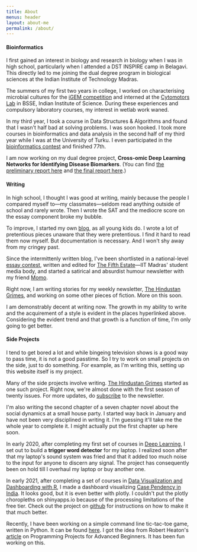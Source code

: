 ```yaml
---
title: About
menus: header
layout: about-me
permalink: /about/
---
```

#### Bioinformatics
I first gained an interest in biology and research in biology when I was in high school, particularly when I attended a DST INSPIRE camp in Belagavi. This directly led to me joining the dual degree program in biological sciences at the Indian Institute of Technology Madras.  

The summers of my first two years in college, I worked on characterising microbial cultures for the <a href="https://2017.igem.org/Team:IIT-Madras" target="_blank" rel="noopener noreferrer">iGEM competition</a> and interned at the <a href="https://be.iisc.ac.in/~vaish/" target="_blank" rel="noopener noreferrer">Cytomotors Lab</a> in BSSE, Indian Institute of Science. During these experiences and compulsory laboratory courses, my interest in wetlab work waned.  

In my third year, I took a course in Data Structures & Algorithms and found that I wasn't half bad at solving problems. I was soon hooked. I took more courses in bioinformatics and data analysis in the second half of my third year while I was at the University of Turku. I even participated in the <a href="https://bioinf.me/en/contest/2019/results?" target="_blank" rel="noopener noreferrer">bioinformatics contest</a> and finished 77th.  

I am now working on my dual degree project, **Cross-omic Deep Learning Networks for Identifying Disease Biomarkers**. (You can find <a href="{{site.url}}{{site.baseurl}}/assets/files/DDP_Preliminary_Report.pdf" download>the preliminary report here</a> and <a href="{{site.url}}{{site.baseurl}}/assets/files/DDP_Final_Report.pdf" download>the final report here</a>.)  


#### Writing  

In high school, I thought I was good at writing, mainly because the people I compared myself to&mdash;my classmates&mdash;seldom read anything outside of school and rarely wrote. Then I wrote the SAT and the mediocre score on the essay component broke my bubble.  

To improve, I started my own <a href="https://eggsyhash.blogspot.com/" target="_blank" rel="noopener noreferrer">blog</a>, as all young kids do. I wrote a lot of pretentious pieces unaware that they were pretentious. I find it hard to read them now myself. But documentation is necessary. And I won't shy away from my cringey past.  

Since the intermittenly written blog, I've been shortlisted in a national-level <a href="https://sskhannagirlsdc.ac.in/damodarshree/index.php?pageurl=shortlisted" target="_blank" rel="noopener noreferrer">essay contest</a>, written and edited for <a href="https://www.t5eiitm.org/author/eggsy/" target="_blank" rel="noopener noreferrer">The Fifth Estate</a>&mdash;IIT Madras' student media body, and started a satirical and absurdist humour newsletter with my friend <a href="https://saiguha.com">Momo</a>.  

Right now, I am writing stories for my weekly newsletter, <a href="https://thegrimes.substack.com" target="_blank" rel="noopener noreferrer">The Hindustan Grimes</a>, and working on some other pieces of fiction. More on this soon.  

I am demonstrably decent at writing now. The growth in my ability to write and the acquirement of a style is evident in the places hyperlinked above. Considering the evident trend and that growth is a function of time, I'm only going to get better.  

#### Side Projects

I tend to get bored a lot and while bingeing television shows is a good way to pass time, it is not a good passtime. So I try to work on small projects on the side, just to do something. For example, as I'm writing this, setting up this website itself is my project.  

Many of the side projects involve writing. <a href="https://thegrimes.substack.com" target="_blank" rel="noopener noreferrer">The Hindustan Grimes</a> started as one such project. Right now, we're almost done with the first season of twenty issues. For more updates, do <a href="https://thegrimes.substack.com/subscribe" target="_blank" rel="noopener noreferrer">subscribe</a> to the newsletter.  

I'm also writing the second chapter of a seven chapter novel about the social dynamics at a small house party. I started way back in January and have not been very disciplined in writing it. I'm guessing it'll take me the whole year to complete it. I might actually put the first chapter up here soon.

In early 2020, after completing my first set of courses in <a href="https://www.coursera.org/specializations/deep-learning" target="_blank" rel="noopener noreferrer">Deep Learning</a>, I set out to build a **trigger word detector** for my laptop. I realized soon after that my laptop's sound system was fried and that it added too much noise to the input for anyone to discern any signal. The project has consequently been on hold till I overhaul my laptop or buy another one.  

In early 2021, after completing a set of courses in <a href="https://www.coursera.org/specializations/jhu-data-visualization-dashboarding-with-r" target="_blank" rel="noopener noreferrer">Data Visualization and Dashboarding with R</a>, I made a dashboard visualizing <a href="https://jeevannavar.shinyapps.io/Pending_Cases_Dashboard/" target="_blank" rel="noopener noreferrer">Case Pendency in India</a>. It looks good, but it is even better with plotly. I couldn't put the plotly choropleths on shinyapps.io because of the processing limitations of the free tier. Check out the project on <a href="https://github.com/jeevannavar/Case-Pendency" target="_blank" rel="noopener noreferrer">github</a> for instructions on how to make it that much better.  

Recently, I have been working on a simple command line tic-tac-toe game, written in Python. It can be found <a href="https://github.com/jeevannavar/tic-tac-toe" target="_blank" rel="noopener noreferrer">here</a>. I got the idea from Robert Heaton's <a href="https://robertheaton.com/2018/10/09/programming-projects-for-advanced-beginners-3-a/" target="_blank" rel="noopener noreferrer">article</a> on Programming Projects for Advanced Beginners. It has been fun working on this.
